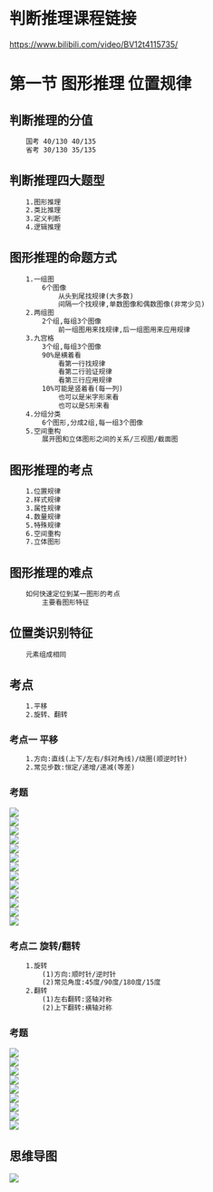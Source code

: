 # 判断推理课程链接
<https://www.bilibili.com/video/BV12t4115735/>  
# 第一节 图形推理 位置规律
## 判断推理的分值  
```txt
    国考 40/130 40/135  
    省考 30/130 35/135  
```
## 判断推理四大题型  
```txt
    1.图形推理  
    2.类比推理  
    3.定义判断  
    4.逻辑推理  
```
## 图形推理的命题方式  
```txt
    1.一组图  
        6个图像  
            从头到尾找规律(大多数)  
            间隔一个找规律,单数图像和偶数图像(非常少见)  
    2.两组图  
        2个组,每组3个图像  
            前一组图用来找规律,后一组图用来应用规律  
    3.九宫格  
        3个组,每组3个图像  
        90%是横着看  
            看第一行找规律  
            看第二行验证规律  
            看第三行应用规律  
        10%可能是竖着看(每一列)  
            也可以是米字形来看  
            也可以是S形来看  
    4.分组分类  
        6个图形,分成2组,每一组3个图像  
    5.空间重构  
        展开图和立体图形之间的关系/三视图/截面图  
```
## 图形推理的考点  
```txt
    1.位置规律  
    2.样式规律  
    3.属性规律  
    4.数量规律  
    5.特殊规律  
    6.空间重构  
    7.立体图形  
```
## 图形推理的难点  
```txt
    如何快速定位到某一图形的考点  
        主要看图形特征  
```
## 位置类识别特征  
```txt
    元素组成相同  
```
## 考点
```txt
    1.平移
    2.旋转、翻转
```
### 考点一 平移
```txt
    1.方向:直线(上下/左右/斜对角线)/绕圈(顺逆时针)
    2.常见步数:恒定/递增/递减(等差)

```
### 考题
![](判断推理/01/0001.jpg)  
![](判断推理/01/0002.jpg)  
![](判断推理/01/0003.jpg)  
![](判断推理/01/0004.jpg)  
![](判断推理/01/0005.jpg)  
![](判断推理/01/0006.jpg)  
![](判断推理/01/0007.jpg)  
![](判断推理/01/0008.jpg)  
![](判断推理/01/0009.jpg)  
![](判断推理/01/0010.jpg)  
![](判断推理/01/0011.jpg)  
![](判断推理/01/0012.jpg)  
![](判断推理/01/0013.jpg)  
### 考点二 旋转/翻转
```txt
    1.旋转
        (1)方向:顺时针/逆时针
        (2)常见角度:45度/90度/180度/15度
    2.翻转
        (1)左右翻转:竖轴对称
        (2)上下翻转:横轴对称
```
### 考题
![](判断推理/01/0014.jpg)  
![](判断推理/01/0015.jpg)  
![](判断推理/01/0016.jpg)  
![](判断推理/01/0017.jpg)  
![](判断推理/01/0018.jpg)  
![](判断推理/01/0019.jpg)  
![](判断推理/01/0020.jpg)  
![](判断推理/01/0021.jpg)  
![](判断推理/01/0022.jpg)  
## 思维导图
![](判断推理/01/思维导图.jpg)  
